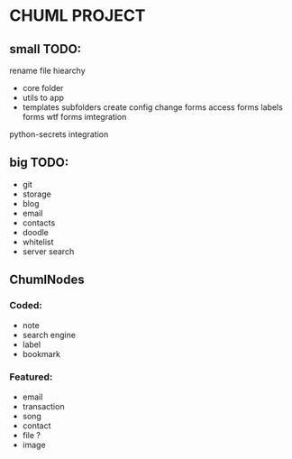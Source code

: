 # CHUML PROJECT

## small TODO:

rename file hiearchy
- core folder
- utils to app
- templates subfolders
create config
change forms
access forms
labels forms
wtf forms imtegration

python-secrets integration

## big TODO:

- git
- storage
- blog
- email
- contacts
- doodle
- whitelist
- server search

## ChumlNodes

### Coded:

- note
- search engine
- label
- bookmark

### Featured:

- email
- transaction
- song
- contact
- file ?
- image

